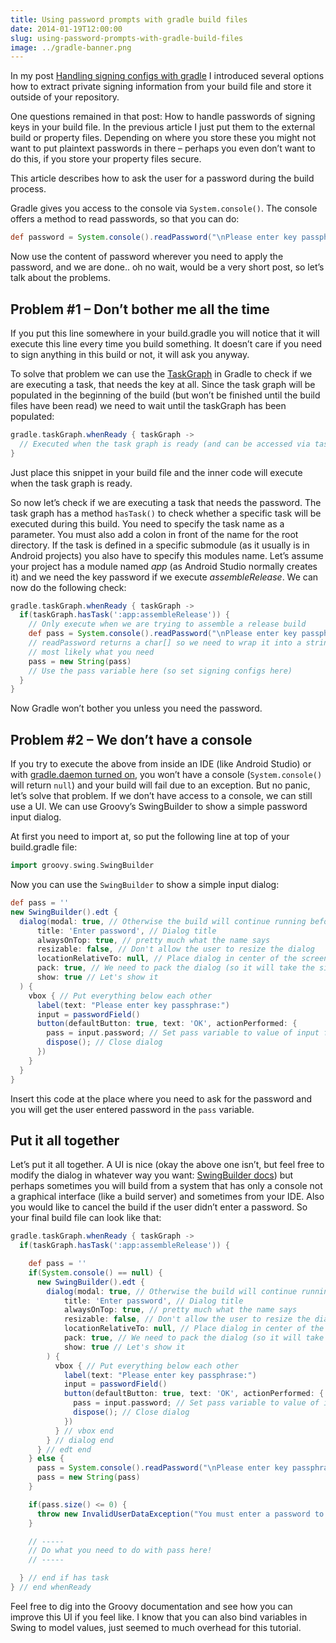 ```yaml
---
title: Using password prompts with gradle build files
date: 2014-01-19T12:00:00
slug: using-password-prompts-with-gradle-build-files
image: ../gradle-banner.png
---
```


In my post [Handling signing configs with gradle](post:gradle-signing-configs-TODO)
I introduced several options how to extract private signing information from your
build file and store it outside of your repository.

One questions remained in that post: How to handle passwords of signing keys in
your build file. In the previous article I just put them to the external build or
property files. Depending on where you store these you might not want to put
plaintext passwords in there – perhaps you even don’t want to do this, if you store
your property files secure.

This article describes how to ask the user for a password during the build process.

Gradle gives you access to the console via `System.console()`. The console offers a
method to read passwords, so that you can do:

```groovy
def password = System.console().readPassword("\nPlease enter key passphrase: ")
```

Now use the content of password wherever you need to apply the password, and we
are done.. oh no wait, would be a very short post, so let’s talk about the problems.

Problem #1 – Don’t bother me all the time
-----------------------------------------

If you put this line somewhere in your build.gradle you will notice that it will
execute this line every time you build something. It doesn’t care if you need to
sign anything in this build or not, it will ask you anyway.

To solve that problem we can use the [TaskGraph](http://www.gradle.org/docs/current/javadoc/org/gradle/api/execution/TaskExecutionGraph.html)
in Gradle to check if we are executing a task, that needs the key at all. Since
the task graph will be populated in the beginning of the build (but won’t be finished
until the build files have been read) we need to wait until the taskGraph has been populated:

```groovy
gradle.taskGraph.whenReady { taskGraph ->
  // Executed when the task graph is ready (and can be accessed via taskGraph parameter)
}
```

Just place this snippet in your build file and the inner code will execute when
the task graph is ready.

So now let’s check if we are executing a task that needs the password. The task
graph has a method `hasTask()` to check whether a specific task will be executed
during this build. You need to specify the task name as a parameter. You must
also add a colon in front of the name for the root directory. If the task is defined
in a specific submodule (as it usually is in Android projects) you also have to
specify this modules name. Let’s assume your project has a module named *app*
(as Android Studio normally creates it) and we need the key password if we execute
*assembleRelease*. We can now do the following check:

```groovy
gradle.taskGraph.whenReady { taskGraph ->
  if(taskGraph.hasTask(':app:assembleRelease')) {
    // Only execute when we are trying to assemble a release build
    def pass = System.console().readPassword("\nPlease enter key passphrase: ")
    // readPassword returns a char[] so we need to wrap it into a string, because that's
    // most likely what you need
    pass = new String(pass)
    // Use the pass variable here (so set signing configs here)
  }
}
```

Now Gradle won’t bother you unless you need the password.

Problem #2 – We don’t have a console
------------------------------------

If you try to execute the above from inside an IDE (like Android Studio) or with
[gradle.daemon turned on](post:speed-up-gradle-TODO), you won’t have a console
(`System.console()` will return `null`) and your build will fail due to an exception.
But no panic, let’s solve that problem. If we don’t have access to a console, we
can still use a UI. We can use Groovy’s SwingBuilder to show a simple password input dialog.

At first you need to import at, so put the following line at top of your build.gradle file:

```groovy
import groovy.swing.SwingBuilder
```

Now you can use the `SwingBuilder` to show a simple input dialog:

```groovy
def pass = ''
new SwingBuilder().edt {
  dialog(modal: true, // Otherwise the build will continue running before you closed the dialog
      title: 'Enter password', // Dialog title
      alwaysOnTop: true, // pretty much what the name says
      resizable: false, // Don't allow the user to resize the dialog
      locationRelativeTo: null, // Place dialog in center of the screen
      pack: true, // We need to pack the dialog (so it will take the size of it's children
      show: true // Let's show it
  ) {
    vbox { // Put everything below each other
      label(text: "Please enter key passphrase:")
      input = passwordField()
      button(defaultButton: true, text: 'OK', actionPerformed: {
        pass = input.password; // Set pass variable to value of input field
        dispose(); // Close dialog
      })
    }
  }
}
```

Insert this code at the place where you need to ask for the password and you will
get the user entered password in the `pass` variable.

Put it all together
-------------------

Let’s put it all together. A UI is nice (okay the above one isn’t, but feel free
to modify the dialog in whatever way you want: [SwingBuilder docs](http://groovy-lang.org/swing.html))
but perhaps sometimes you will build from a system that has only a console not a graphical
interface (like a build server) and sometimes from your IDE. Also you would
like to cancel the build if the user didn’t enter a password. So your final
build file can look like that:

```groovy
gradle.taskGraph.whenReady { taskGraph ->
  if(taskGraph.hasTask(':app:assembleRelease')) {

    def pass = ''
    if(System.console() == null) {
      new SwingBuilder().edt {
        dialog(modal: true, // Otherwise the build will continue running before you closed the dialog
            title: 'Enter password', // Dialog title
            alwaysOnTop: true, // pretty much what the name says
            resizable: false, // Don't allow the user to resize the dialog
            locationRelativeTo: null, // Place dialog in center of the screen
            pack: true, // We need to pack the dialog (so it will take the size of it's children)
            show: true // Let's show it
        ) {
          vbox { // Put everything below each other
            label(text: "Please enter key passphrase:")
            input = passwordField()
            button(defaultButton: true, text: 'OK', actionPerformed: {
              pass = input.password; // Set pass variable to value of input field
              dispose(); // Close dialog
            })
          } // vbox end
        } // dialog end
      } // edt end
    } else {
      pass = System.console().readPassword("\nPlease enter key passphrase: ")
      pass = new String(pass)
    }

    if(pass.size() <= 0) {
      throw new InvalidUserDataException("You must enter a password to proceed.")
    }

    // -----
    // Do what you need to do with pass here!
    // -----

  } // end if has task
} // end whenReady
```

Feel free to dig into the Groovy documentation and see how you can improve this UI
if you feel like. I know that you can also bind variables in Swing to model values,
just seemed to much overhead for this tutorial.
